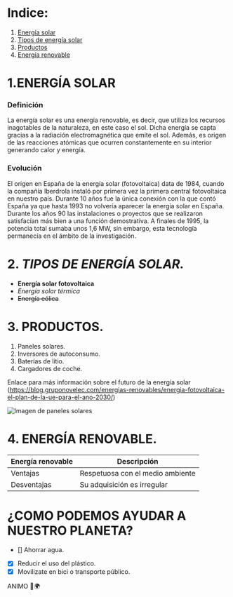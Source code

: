 # Indice:

1. [Energía solar](#id1)
2. [Tipos de energía solar](#id2)
3. [Productos](#id3)
4. [Energía renovable](#id4)

# 1.ENERGÍA SOLAR <a name="id1"></a>
### Definición
La energía solar es una energía renovable, es decir, que utiliza los recursos inagotables de la naturaleza, en este caso el sol. Dicha energía se capta gracias a la radiación electromagnética que emite el sol. Además, es origen de las reacciones atómicas que ocurren constantemente en su interior generando calor y energía. 

### Evolución
El origen en España de la energía solar (fotovoltaica) data de 1984, cuando la compañía Iberdrola instaló por primera vez la primera central fotovoltaica en nuestro país. Durante 10 años fue la única conexión con la que contó España ya que hasta 1993 no volvería aparecer la energía solar en España. Durante los años 90 las instalaciones o proyectos que se realizaron satisfacían más bien a una función demostrativa. A finales de 1995, la potencia total sumaba unos 1,6 MW, sin embargo, esta tecnología permanecía en el ámbito de la investigación.

# 2. ***TIPOS DE ENERGÍA SOLAR.*** <a name="id2"></a>
- **Energía solar fotovoltaica**
- *Energía solar térmica*
- ~~Energía eólica~~

# 3. PRODUCTOS. <a name="id3"></a>
1. Paneles solares.
2. Inversores de autoconsumo.
3. Baterías de litio.
4. Cargadores de coche.

Enlace para más información sobre el futuro de la energía solar (https://blog.gruponovelec.com/energias-renovables/energia-fotovoltaica-el-plan-de-la-ue-para-el-ano-2030/)



![Imagen de paneles solares](https://www.bbva.com/wp-content/uploads/2020/08/BBVA-EnergiaSolar-1024x629.jpg)

# 4. ENERGÍA RENOVABLE. <a name="id4"></a>

| Energía renovable | Descripción |
| --- | --- |
| Ventajas | Respetuosa con el medio ambiente |
| Desventajas | Su adquisición es irregular |

# ¿COMO PODEMOS AYUDAR A NUESTRO PLANETA?
- [] Ahorrar agua.
- [x] Reducir el uso del plástico.
- [x] Movilizate en bici o transporte público.

ANIMO 💪🌍



















<!--
**Cope7/Cope7** is a ✨ _special_ ✨ repository because its `README.md` (this file) appears on your GitHub profile.

Here are some ideas to get you started:

- 🔭 I’m currently working on ...
- 🌱 I’m currently learning ...
- 👯 I’m looking to collaborate on ...
- 🤔 I’m looking for help with ...
- 💬 Ask me about ...
- 📫 How to reach me: ...
- 😄 Pronouns: ...
- ⚡ Fun fact: ...
-->
